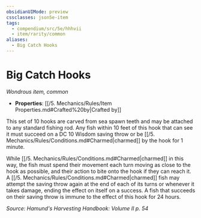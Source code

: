 ```yaml
---
obsidianUIMode: preview
cssclasses: json5e-item
tags:
  - compendium/src/5e/hhhvii
  - item/rarity/common
aliases:
  - Big Catch Hooks
---
```

# Big Catch Hooks
*Wondrous item, common*  

- **Properties**: [[/5. Mechanics/Rules/Item Properties.md#Crafted%20by\|Crafted by]]

This set of 10 hooks are carved from sea spawn teeth and may be attached to any standard fishing rod. Any fish within 10 feet of this hook that can see it must succeed on a DC 10 Wisdom saving throw or be [[/5. Mechanics/Rules/Conditions.md#Charmed\|charmed]] by the hook for 1 minute.

While [[/5. Mechanics/Rules/Conditions.md#Charmed\|charmed]] in this way, the fish must spend their movement each turn moving as close to the hook as possible, and their action to bite onto the hook if they can reach it. A [[/5. Mechanics/Rules/Conditions.md#Charmed\|charmed]] fish may attempt the saving throw again at the end of each of its turns or whenever it takes damage, ending the effect on itself on a success. A fish that succeeds on their saving throw is immune to the effect of this hook for 24 hours.

*Source: Hamund's Harvesting Handbook: Volume II p. 54*
